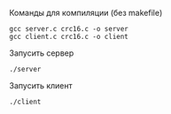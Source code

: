 Команды для компиляции (без makefile)
```
gcc server.c crc16.c -o server
gcc client.c crc16.c -o client
```

Запусить сервер
```
./server
```


Запусить клиент
```
./client
```
